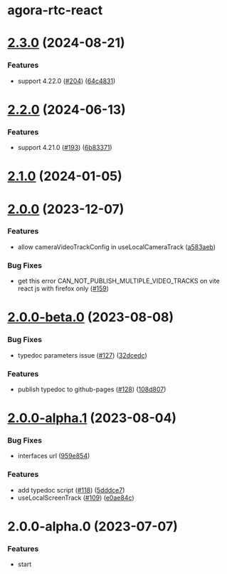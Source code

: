 # agora-rtc-react

# [2.3.0](https://github.com/AgoraIO-Extensions/agora-rtc-react/compare/v2.2.0...v2.3.0) (2024-08-21)

### Features

- support 4.22.0 ([#204](https://github.com/AgoraIO-Extensions/agora-rtc-react/issues/204)) ([64c4831](https://github.com/AgoraIO-Extensions/agora-rtc-react/commit/64c4831a67cccbbe43a4eaa9f3a39b894e723781))

# [2.2.0](https://github.com/AgoraIO-Extensions/agora-rtc-react/compare/v2.1.0...v2.2.0) (2024-06-13)

### Features

- support 4.21.0 ([#193](https://github.com/AgoraIO-Extensions/agora-rtc-react/issues/193)) ([6b83371](https://github.com/AgoraIO-Extensions/agora-rtc-react/commit/6b83371eb74047011fed82de78bf92d19b73eeb0))

# [2.1.0](https://github.com/AgoraIO-Extensions/agora-rtc-react/compare/v2.0.0...v2.1.0) (2024-01-05)

# [2.0.0](https://github.com/AgoraIO-Extensions/agora-rtc-react/compare/v2.0.0-beta.0...v2.0.0) (2023-12-07)

### Features

- allow cameraVideoTrackConfig in useLocalCameraTrack ([a583aeb](https://github.com/AgoraIO-Extensions/agora-rtc-react/commit/a583aebe99c9207359257ee23ea6785229a1e9a1))

### Bug Fixes

- get this error CAN_NOT_PUBLISH_MULTIPLE_VIDEO_TRACKS on vite react js with firefox only ([#159](https://github.com/AgoraIO-Extensions/agora-rtc-react/issues/159))

# [2.0.0-beta.0](https://github.com/AgoraIO-Extensions/agora-rtc-react/compare/v2.0.0-alpha.1...v2.0.0-beta.0) (2023-08-08)

### Bug Fixes

- typedoc parameters issue ([#127](https://github.com/AgoraIO-Extensions/agora-rtc-react/issues/127)) ([32dcedc](https://github.com/AgoraIO-Extensions/agora-rtc-react/commit/32dcedcfbd0889a4bb9bbfb6cb79e43e0b7d9d3d))

### Features

- publish typedoc to github-pages ([#128](https://github.com/AgoraIO-Extensions/agora-rtc-react/issues/128)) ([108d807](https://github.com/AgoraIO-Extensions/agora-rtc-react/commit/108d807da33ff80f395957ebe6cb4eebc56c1fff))

# [2.0.0-alpha.1](https://github.com/AgoraIO-Extensions/agora-rtc-react/compare/v2.0.0-alpha.0...v2.0.0-alpha.1) (2023-08-04)

### Bug Fixes

- interfaces url ([959e854](https://github.com/AgoraIO-Extensions/agora-rtc-react/commit/959e854fbac51ed04a408e6e60efc746c91ec741))

### Features

- add typedoc script ([#118](https://github.com/AgoraIO-Extensions/agora-rtc-react/issues/118)) ([5dddce7](https://github.com/AgoraIO-Extensions/agora-rtc-react/commit/5dddce75ce1f5d3aed7dfb4e6efe4ad64aaaf8d3))
- useLocalScreenTrack ([#109](https://github.com/AgoraIO-Extensions/agora-rtc-react/issues/109)) ([e0ae84c](https://github.com/AgoraIO-Extensions/agora-rtc-react/commit/e0ae84cddbc917fa6fbf1137fd5c5d9f123da440))

# 2.0.0-alpha.0 (2023-07-07)

### Features

- start
